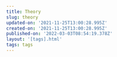 ```yaml
---
title: Theory
slug: theory
updated-on: '2021-11-25T13:00:28.995Z'
created-on: '2021-11-25T13:00:28.995Z'
published-on: '2022-03-03T08:54:19.378Z'
layout: '[tags].html'
tags: tags
---
```



